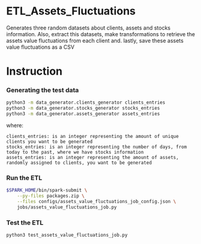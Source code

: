 # ETL_Assets_Fluctuations
Generates three random datasets about clients, assets and stocks information. Also, extract this datasets, make transformations to retrieve the assets value fluctuations from each client and. lastly, save these assets value fluctuations as a CSV

# Instruction
### Generating the test data

```bash
python3 -m data_generator.clients_generator clients_entries
python3 -m data_generator.stocks_generator stocks_entries
python3 -m data_generator.assets_generator assets_entries
```
where:
    
    clients_entries: is an integer representing the amount of unique clients you want to be generated
    stocks_entries: is an integer representing the number of days, from today to the past, where we have stocks information
    assets_entries: is an integer representing the amount of assets, randomly assigned to clients, you want to be generated

### Run the ETL
```bash
$SPARK_HOME/bin/spark-submit \
    --py-files packages.zip \
    --files configs/assets_value_fluctuations_job_config.json \
    jobs/assets_value_fluctuations_job.py
```

### Test the ETL
```bash
python3 test_assets_value_fluctuations_job.py
```
